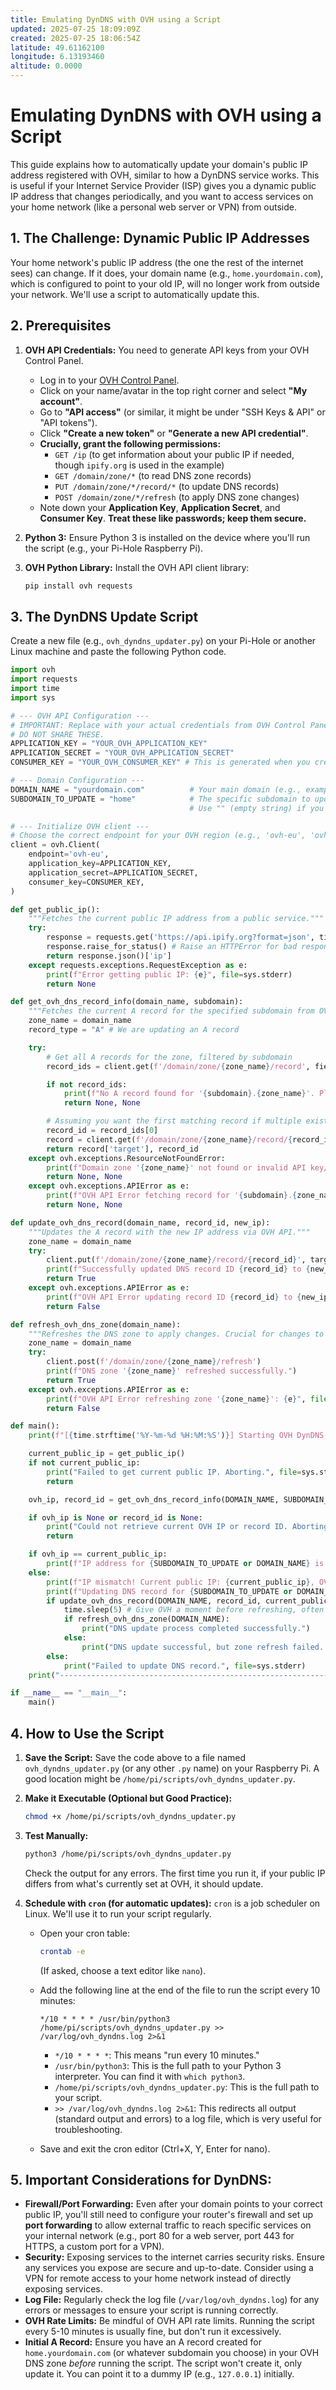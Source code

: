 ```yaml
---
title: Emulating DynDNS with OVH using a Script
updated: 2025-07-25 18:09:09Z
created: 2025-07-25 18:06:54Z
latitude: 49.61162100
longitude: 6.13193460
altitude: 0.0000
---
```


# Emulating DynDNS with OVH using a Script

This guide explains how to automatically update your domain's public IP address registered with OVH, similar to how a DynDNS service works. This is useful if your Internet Service Provider (ISP) gives you a dynamic public IP address that changes periodically, and you want to access services on your home network (like a personal web server or VPN) from outside.

## 1\. The Challenge: Dynamic Public IP Addresses

Your home network's public IP address (the one the rest of the internet sees) can change. If it does, your domain name (e.g., `home.yourdomain.com`), which is configured to point to your old IP, will no longer work from outside your network. We'll use a script to automatically update this.

## 2\. Prerequisites

1.  **OVH API Credentials:** You need to generate API keys from your OVH Control Panel.

      * Log in to your [OVH Control Panel](https://www.ovh.com/manager/).
      * Click on your name/avatar in the top right corner and select **"My account"**.
      * Go to **"API access"** (or similar, it might be under "SSH Keys & API" or "API tokens").
      * Click **"Create a new token"** or **"Generate a new API credential"**.
      * **Crucially, grant the following permissions:**
          * `GET /ip` (to get information about your public IP if needed, though `ipify.org` is used in the example)
          * `GET /domain/zone/*` (to read DNS zone records)
          * `PUT /domain/zone/*/record/*` (to update DNS records)
          * `POST /domain/zone/*/refresh` (to apply DNS zone changes)
      * Note down your **Application Key**, **Application Secret**, and **Consumer Key**. **Treat these like passwords; keep them secure.**

2.  **Python 3:** Ensure Python 3 is installed on the device where you'll run the script (e.g., your Pi-Hole Raspberry Pi).

3.  **OVH Python Library:** Install the OVH API client library:

    ```bash
    pip install ovh requests
    ```

## 3\. The DynDNS Update Script

Create a new file (e.g., `ovh_dyndns_updater.py`) on your Pi-Hole or another Linux machine and paste the following Python code.

```python
import ovh
import requests
import time
import sys

# --- OVH API Configuration ---
# IMPORTANT: Replace with your actual credentials from OVH Control Panel!
# DO NOT SHARE THESE.
APPLICATION_KEY = "YOUR_OVH_APPLICATION_KEY"
APPLICATION_SECRET = "YOUR_OVH_APPLICATION_SECRET"
CONSUMER_KEY = "YOUR_OVH_CONSUMER_KEY" # This is generated when you create the token.

# --- Domain Configuration ---
DOMAIN_NAME = "yourdomain.com"          # Your main domain (e.g., example.com)
SUBDOMAIN_TO_UPDATE = "home"            # The specific subdomain to update (e.g., home.yourdomain.com)
                                        # Use "" (empty string) if you want to update the root domain (yourdomain.com)

# --- Initialize OVH client ---
# Choose the correct endpoint for your OVH region (e.g., 'ovh-eu', 'ovh-ca', 'ovh-us')
client = ovh.Client(
    endpoint='ovh-eu',
    application_key=APPLICATION_KEY,
    application_secret=APPLICATION_SECRET,
    consumer_key=CONSUMER_KEY,
)

def get_public_ip():
    """Fetches the current public IP address from a public service."""
    try:
        response = requests.get('https://api.ipify.org?format=json', timeout=10)
        response.raise_for_status() # Raise an HTTPError for bad responses (4xx or 5xx)
        return response.json()['ip']
    except requests.exceptions.RequestException as e:
        print(f"Error getting public IP: {e}", file=sys.stderr)
        return None

def get_ovh_dns_record_info(domain_name, subdomain):
    """Fetches the current A record for the specified subdomain from OVH."""
    zone_name = domain_name
    record_type = "A" # We are updating an A record

    try:
        # Get all A records for the zone, filtered by subdomain
        record_ids = client.get(f'/domain/zone/{zone_name}/record', fieldType=record_type, subDomain=subdomain)

        if not record_ids:
            print(f"No A record found for '{subdomain}.{zone_name}'. Please ensure it exists in OVH DNS.", file=sys.stderr)
            return None, None

        # Assuming you want the first matching record if multiple exist for some reason
        record_id = record_ids[0]
        record = client.get(f'/domain/zone/{zone_name}/record/{record_id}')
        return record['target'], record_id
    except ovh.exceptions.ResourceNotFoundError:
        print(f"Domain zone '{zone_name}' not found or invalid API key/permissions.", file=sys.stderr)
        return None, None
    except ovh.exceptions.APIError as e:
        print(f"OVH API Error fetching record for '{subdomain}.{zone_name}': {e}", file=sys.stderr)
        return None, None

def update_ovh_dns_record(domain_name, record_id, new_ip):
    """Updates the A record with the new IP address via OVH API."""
    zone_name = domain_name
    try:
        client.put(f'/domain/zone/{zone_name}/record/{record_id}', target=new_ip)
        print(f"Successfully updated DNS record ID {record_id} to {new_ip}")
        return True
    except ovh.exceptions.APIError as e:
        print(f"OVH API Error updating record ID {record_id} to {new_ip}: {e}", file=sys.stderr)
        return False

def refresh_ovh_dns_zone(domain_name):
    """Refreshes the DNS zone to apply changes. Crucial for changes to propagate."""
    zone_name = domain_name
    try:
        client.post(f'/domain/zone/{zone_name}/refresh')
        print(f"DNS zone '{zone_name}' refreshed successfully.")
        return True
    except ovh.exceptions.APIError as e:
        print(f"OVH API Error refreshing zone '{zone_name}': {e}", file=sys.stderr)
        return False

def main():
    print(f"[{time.strftime('%Y-%m-%d %H:%M:%S')}] Starting OVH DynDNS update for {SUBDOMAIN_TO_UPDATE or DOMAIN_NAME}...")

    current_public_ip = get_public_ip()
    if not current_public_ip:
        print("Failed to get current public IP. Aborting.", file=sys.stderr)
        return

    ovh_ip, record_id = get_ovh_dns_record_info(DOMAIN_NAME, SUBDOMAIN_TO_UPDATE)

    if ovh_ip is None or record_id is None:
        print("Could not retrieve current OVH IP or record ID. Aborting.", file=sys.stderr)
        return

    if ovh_ip == current_public_ip:
        print(f"IP address for {SUBDOMAIN_TO_UPDATE or DOMAIN_NAME} is already up to date ({current_public_ip}).")
    else:
        print(f"IP mismatch! Current public IP: {current_public_ip}, OVH IP: {ovh_ip}")
        print(f"Updating DNS record for {SUBDOMAIN_TO_UPDATE or DOMAIN_NAME}...")
        if update_ovh_dns_record(DOMAIN_NAME, record_id, current_public_ip):
            time.sleep(5) # Give OVH a moment before refreshing, often not strictly necessary but good practice
            if refresh_ovh_dns_zone(DOMAIN_NAME):
                print("DNS update process completed successfully.")
            else:
                print("DNS update successful, but zone refresh failed. Changes might take longer.", file=sys.stderr)
        else:
            print("Failed to update DNS record.", file=sys.stderr)
    print("------------------------------------------------------------------")

if __name__ == "__main__":
    main()
```

## 4\. How to Use the Script

1.  **Save the Script:** Save the code above to a file named `ovh_dyndns_updater.py` (or any other `.py` name) on your Raspberry Pi. A good location might be `/home/pi/scripts/ovh_dyndns_updater.py`.

2.  **Make it Executable (Optional but Good Practice):**

    ```bash
    chmod +x /home/pi/scripts/ovh_dyndns_updater.py
    ```

3.  **Test Manually:**

    ```bash
    python3 /home/pi/scripts/ovh_dyndns_updater.py
    ```

    Check the output for any errors. The first time you run it, if your public IP differs from what's currently set at OVH, it should update.

4.  **Schedule with `cron` (for automatic updates):**
    `cron` is a job scheduler on Linux. We'll use it to run your script regularly.

      * Open your cron table:

        ```bash
        crontab -e
        ```

        (If asked, choose a text editor like `nano`).

      * Add the following line at the end of the file to run the script every 10 minutes:

        ```cron
        */10 * * * * /usr/bin/python3 /home/pi/scripts/ovh_dyndns_updater.py >> /var/log/ovh_dyndns.log 2>&1
        ```

          * `*/10 * * * *`: This means "run every 10 minutes."
          * `/usr/bin/python3`: This is the full path to your Python 3 interpreter. You can find it with `which python3`.
          * `/home/pi/scripts/ovh_dyndns_updater.py`: This is the full path to your script.
          * `>> /var/log/ovh_dyndns.log 2>&1`: This redirects all output (standard output and errors) to a log file, which is very useful for troubleshooting.

      * Save and exit the cron editor (Ctrl+X, Y, Enter for nano).

## 5\. Important Considerations for DynDNS:

  * **Firewall/Port Forwarding:** Even after your domain points to your correct public IP, you'll still need to configure your router's firewall and set up **port forwarding** to allow external traffic to reach specific services on your internal network (e.g., port 80 for a web server, port 443 for HTTPS, a custom port for a VPN).
  * **Security:** Exposing services to the internet carries security risks. Ensure any services you expose are secure and up-to-date. Consider using a VPN for remote access to your home network instead of directly exposing services.
  * **Log File:** Regularly check the log file (`/var/log/ovh_dyndns.log`) for any errors or messages to ensure your script is running correctly.
  * **OVH Rate Limits:** Be mindful of OVH API rate limits. Running the script every 5-10 minutes is usually fine, but don't run it excessively.
  * **Initial A Record:** Ensure you have an A record created for `home.yourdomain.com` (or whatever subdomain you choose) in your OVH DNS zone *before* running the script. The script won't create it, only update it. You can point it to a dummy IP (e.g., `127.0.0.1`) initially.